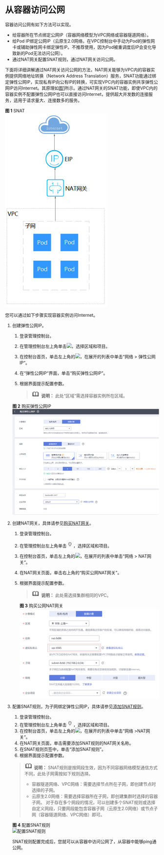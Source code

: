 # 从容器访问公网<a name="cce_10_0400"></a>

容器访问公网有如下方法可以实现。

-   给容器所在节点绑定公网IP（容器网络模型为VPC网络或容器隧道网络）。
-   给Pod IP绑定公网IP（云原生2.0网络，在VPC控制台中手动为Pod的弹性网卡或辅助弹性网卡绑定弹性IP。不推荐使用，因为Pod被重调度后IP会变化导致新的Pod无法访问公网）。
-   通过NAT网关配置SNAT规则，通过NAT网关访问公网。

下面将详细讲解通过NAT网关访问公网的方法，NAT网关能够为VPC内的容器实例提供网络地址转换（Network Address Translation）服务，SNAT功能通过绑定弹性公网IP，实现私有IP向公有IP的转换，可实现VPC内的容器实例共享弹性公网IP访问Internet。其原理如[图1](#zh-cn_topic_0261817696_zh-cn_topic_0241700138_zh-cn_topic_0144420145_fig34611314153619)所示。通过NAT网关的SNAT功能，即使VPC内的容器实例不配置弹性公网IP也可以直接访问Internet，提供超大并发数的连接服务，适用于请求量大、连接数多的服务。

**图 1**  SNAT<a name="zh-cn_topic_0261817696_zh-cn_topic_0241700138_zh-cn_topic_0144420145_fig34611314153619"></a>  
![](figures/SNAT.png "SNAT")

您可以通过如下步骤实现容器实例访问Internet。

1.  创建弹性公网IP。

    1.  登录管理控制台。
    2.  在管理控制台左上角单击![](figures/icon-region.png)，选择区域和项目。
    3.  在控制台首页，单击左上角的![](figures/zh-cn_image_0261818893.png)，在展开的列表中单击“网络 \> 弹性公网IP“。
    4.  在“弹性公网IP“界面，单击“购买弹性公网IP”。
    5.  根据界面提示配置参数。

        >![](public_sys-resources/icon-note.gif) **说明：** 
        >此处“区域“需选择容器实例所在区域。


    **图 2**  购买弹性公网IP<a name="zh-cn_topic_0261817696_zh-cn_topic_0241700138_zh-cn_topic_0144420145_fig198205762510"></a>  
    ![](figures/购买弹性公网IP-5.png "购买弹性公网IP-5")

2.  创建NAT网关，具体请参见[购买NAT网关](https://support.huaweicloud.com/qs-natgateway/nat_qs_0003.html)。
    1.  登录管理控制台。
    2.  在管理控制台左上角单击![](figures/icon-region-6.png)，选择区域和项目。
    3.  在控制台首页，单击左上角的![](figures/zh-cn_image_0261818896.png)，在展开的列表中单击“网络 \> NAT网关“。
    4.  在NAT网关页面，单击右上角的“购买公网NAT网关”。
    5.  根据界面提示配置参数。

        >![](public_sys-resources/icon-note.gif) **说明：** 
        >此处需选择集群相同的VPC。

        **图 3**  购买公网NAT网关<a name="zh-cn_topic_0261817696_zh-cn_topic_0241700138_zh-cn_topic_0144420145_fig1644019123012"></a>  
        ![](figures/购买公网NAT网关.png "购买公网NAT网关")

3.  配置SNAT规则，为子网绑定弹性公网IP，具体请参见[添加SNAT规则](https://support.huaweicloud.com/qs-natgateway/nat_qs_0004.html)。

    1.  登录管理控制台。
    2.  在管理控制台左上角单击![](figures/icon-region-7.png)，选择区域和项目。
    3.  在控制台首页，单击左上角的![](figures/zh-cn_image_0261818899.png)，在展开的列表中单击“网络 \>NAT网关“。
    4.  在NAT网关页面，单击需要添加SNAT规则的NAT网关名称。
    5.  在SNAT规则页签中，单击“添加SNAT规则”。
    6.  根据界面提示配置参数。

    >![](public_sys-resources/icon-note.gif) **说明：** 
    >SNAT规则是按网段生效，因为不同容器网络模型通信方式不同，此处子网需按如下规则选择。
    >-   容器隧道网络、VPC网络：需要选择节点所在子网，即创建节点时选择的子网。
    >-   云原生2.0网络：需要选择容器所在子网，即创建集群时选择的容器子网。
    >对于存在多个网段的情况，可以创建多个SNAT规则或选择自定义网段，只要网段能包含容器子网（云原生2.0网络）或节点子网（容器隧道网络、VPC网络）即可。

    **图 4**  配置SNAT规则<a name="zh-cn_topic_0261817696_zh-cn_topic_0241700138_zh-cn_topic_0144420145_fig154471841103014"></a>  
    ![](figures/配置SNAT规则.png "配置SNAT规则")

    SNAT规则配置完成后，您就可以从容器中访问公网了，从容器中能够ping通公网。


